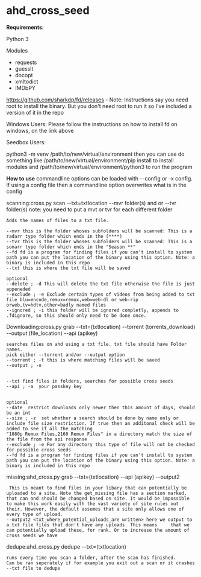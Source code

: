 # ahd_cross_seed
**Requirements:**

Python 3

Modules
- requests
- guessit
- docopt
- xmltodict
- IMDbPY

https://github.com/sharkdp/fd/releases - Note: Instructions say you need root to install the binary. But you don't need root to run it so I've included a version of it in the repo

Windows Users: Please follow the instructions on how to install fd on windows, on the link above

Seedbox Users:

python3 -m venv /path/to/new/virtual/environment then you can use do something like 
/path/to/new/virtual/environment/pip install to install modules and
/path/to/new/virtual/environment/python3 to run the program

**How to use**
commandline options can be loaded with --config or -x config. If using a config file then a commandline option overwrites what is in the config

scanning:cross.py scan --txt=txtlocation --mvr folder(s) and or --tvr folder(s)
note: you need to put a mvt or tvr for each different folder 

    Adds the names of files to a txt file.
    
    --mvr this is the folder whoses subfolders will be scanned: This is a radarr type folder which ends in the (****)
    --tvr this is the folder whoses subfolders will be scanned: This is a sonarr type folder which ends in the "Season **"
    --fd fd is a program for finding files if you can't install to system path you can put the location of the binary using this option. Note: a binary is included in this repo
    --txt this is where the txt file will be saved
    
    optional
    --delete ; -d This will delete the txt file otherwise the file is just appeneded
    --exclude ; -e Exclude certain types of videos from being added to txt file blu=encode,remux=remux,web=web-dl or web-rip orweb,tv=hdtv,other=badly named files
    --ignored ; -i this folder will be ignored completly, appends to .fdignore, so this should only need to be done once. 
    
Downloading:cross.py grab --txt=(txtlocation) --torrent (torrents_download)  --output (file_location)  --api (apikey) 
    
    searches files on ahd using a txt file. txt file should have Folder names.
    pick either --torrent and/or --output option
    --torrent ; -t this is where matching files will be saved
    --output ; -o
    
    
    --txt find files in folders, searches for possible cross seeds
    --api ; -a  your passkey key

    
    optional
    --date  restrict downloads only newer then this amount of days, should be an int
    --size ; -z  set whether a search should be done by name only or include file size restriction. If true then an additonal check will be added to see if all the matching
    "1080p Remux Files,2160 Remux Files" in a directory match the size of the file from the api response
    --exclude ; -e For any directory this type of file will not be checked for possible cross seeds
    --fd fd is a program for finding files if you can't install to system path you can put the location of the binary using this option. Note: a binary is included in this repo

missing:ahd_cross.py grab --txt=(txtlocation) --api (apikey)  --output2

```
 This is meant to find files in your libary that can potentially be uploaded to a site. Note the get_missing file has a section marked, that can and should be changed based on site. It would be impossible to make this work easily with the vast variety of site rules out their. However, the default assumes that a site only allows one of every type of upload.
--output2 <txt_where_potential_uploads_are written> here we output to a txt file files that don't have any uploads. This means     that we can potentially upload these, for rank. Or to increase the amount of cross seeds we have
```


dedupe:ahd_cross.py dedupe --txt=(txtlocation) 
```
runs every time you scan a folder, after the scan has finished.
Can be ran seperately if for example you exit out a scan or it crashes
--txt file to dedupe
```


   
    
    
    
    
    
    
 
    
    
    
    



